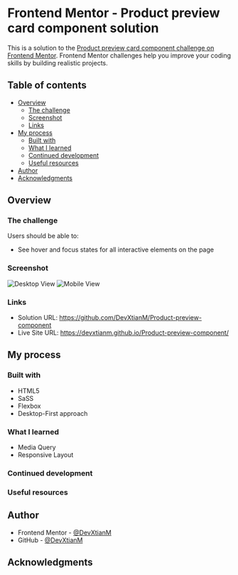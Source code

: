 # Frontend Mentor - Product preview card component solution

This is a solution to the [Product preview card component challenge on Frontend Mentor](https://www.frontendmentor.io/challenges/product-preview-card-component-GO7UmttRfa). Frontend Mentor challenges help you improve your coding skills by building realistic projects. 

## Table of contents

- [Overview](#overview)
  - [The challenge](#the-challenge)
  - [Screenshot](#screenshot)
  - [Links](#links)
- [My process](#my-process)
  - [Built with](#built-with)
  - [What I learned](#what-i-learned)
  - [Continued development](#continued-development)
  - [Useful resources](#useful-resources)
- [Author](#author)
- [Acknowledgments](#acknowledgments)

## Overview

### The challenge

Users should be able to:

- See hover and focus states for all interactive elements on the page

### Screenshot

![Desktop View](https://github.com/DevXtianM/Product-preview-component/blob/main/screenshot/Desktop-view.png)
![Mobile View](https://github.com/DevXtianM/Product-preview-component/blob/main/screenshot/mobile-view.png)

### Links
- Solution URL: https://github.com/DevXtianM/Product-preview-component
- Live Site URL: https://devxtianm.github.io/Product-preview-component/
## My process
  
### Built with

- HTML5
- SaSS
- Flexbox
- Desktop-First approach

### What I learned

- Media Query
- Responsive Layout

### Continued development

### Useful resources


## Author

- Frontend Mentor - [@DevXtianM](https://www.frontendmentor.io/profile/)
- GitHub - [@DevXtianM](https://github.com/DevXtianM)

## Acknowledgments